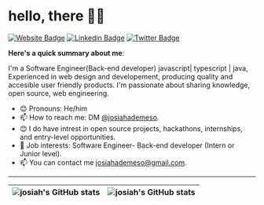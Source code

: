# hello, there 👋🏾

[![Website Badge](https://img.shields.io/badge/-Portfolio-3B7EBF?style=for-the-badge&logo=Google-Chrome&logoColor=white&link=https://josiahsportfolio.netlify.app/)](https://josiahsportfolio.netlify.app) [![Linkedin Badge](https://img.shields.io/badge/-LinkedIn-3B7EBF?style=for-the-badge&logo=Linkedin&logoColor=red&link=https://www.linkedin.com/in/josiahademeso)](https://www.linkedin.com/in/josiahademeso) [![Twitter Badge](https://img.shields.io/badge/-@josiahademeso-3B7EBF?style=for-the-badge&logo=twitter&logoColor=white&link=https://twitter.com/josiahademeso)](https://twitter.com/josiahademeso)

**Here's a quick summary about me**:

I'm a Software Engineer(Back-end developer) javascript| typescript | java, Experienced in web design and developement, producing quality and accesible user friendly products. I'm passionate about sharing knowledge, open source, web engineering.
- 😊 Pronouns: He/him
- 📫 How to reach me: DM [@josiahademeso](https://twitter.com/josiahademeso).
- 😊 I do have  intrest in open source projects, hackathons, internships, and entry-level opportunities.
- 💼 Job interests: Software Engineer-  Back-end developer (Intern or Junior level).
- 📫 You can contact me josiahademeso@gmail.com.

---

| <img align="center" src="https://github-readme-stats.vercel.app/api?username=ademesojosiah&show_icons=true&include_all_commits=true&hide_border=true" alt="josiah's GitHub stats" /> | <img align="center" src="https://github-readme-stats.vercel.app/api/top-langs/?username=ademesojosiah&langs_count=8&layout=compact&hide_border=true" alt="josiah's GitHub stats" /> |
| ------------- | ------------- |
